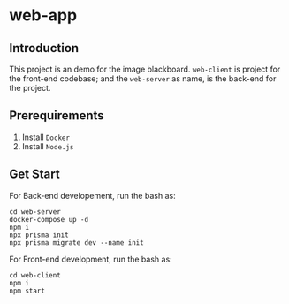# web-app

## Introduction

This project is an demo for the image blackboard. `web-client` is project for the front-end codebase; and the `web-server` as name, is the back-end for the project.

## Prerequirements

1. Install `Docker`
2. Install `Node.js`

## Get Start

For Back-end developement, run the bash as:

```shell
cd web-server
docker-compose up -d
npm i
npx prisma init
npx prisma migrate dev --name init
```

For Front-end development, run the bash as:

```shell
cd web-client
npm i
npm start
```
